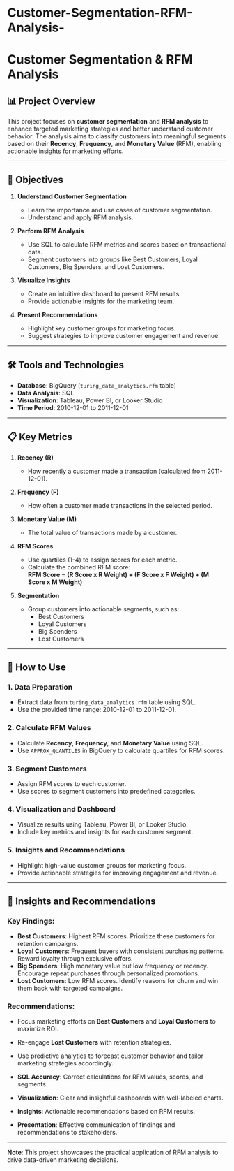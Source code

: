 # Customer-Segmentation-RFM-Analysis-
# Customer Segmentation & RFM Analysis  

## 📊 Project Overview  

This project focuses on **customer segmentation** and **RFM analysis** to enhance targeted marketing strategies and better understand customer behavior. The analysis aims to classify customers into meaningful segments based on their **Recency**, **Frequency**, and **Monetary Value** (RFM), enabling actionable insights for marketing efforts.  

---

## 🎯 Objectives  

1. **Understand Customer Segmentation**  
   - Learn the importance and use cases of customer segmentation.  
   - Understand and apply RFM analysis.  

2. **Perform RFM Analysis**  
   - Use SQL to calculate RFM metrics and scores based on transactional data.  
   - Segment customers into groups like Best Customers, Loyal Customers, Big Spenders, and Lost Customers.  

3. **Visualize Insights**  
   - Create an intuitive dashboard to present RFM results.  
   - Provide actionable insights for the marketing team.  

4. **Present Recommendations**  
   - Highlight key customer groups for marketing focus.  
   - Suggest strategies to improve customer engagement and revenue.  

---

## 🛠️ Tools and Technologies  

- **Database**: BigQuery (`turing_data_analytics.rfm` table)  
- **Data Analysis**: SQL  
- **Visualization**: Tableau, Power BI, or Looker Studio  
- **Time Period**: 2010-12-01 to 2011-12-01  

---

## 📋 Key Metrics  

1. **Recency (R)**  
   - How recently a customer made a transaction (calculated from 2011-12-01).  

2. **Frequency (F)**  
   - How often a customer made transactions in the selected period.  

3. **Monetary Value (M)**  
   - The total value of transactions made by a customer.  

4. **RFM Scores**  
   - Use quartiles (1-4) to assign scores for each metric.  
   - Calculate the combined RFM score:  
     **RFM Score = (R Score x R Weight) + (F Score x F Weight) + (M Score x M Weight)**  

5. **Segmentation**  
   - Group customers into actionable segments, such as:  
     - Best Customers  
     - Loyal Customers  
     - Big Spenders  
     - Lost Customers  

---

## 🚀 How to Use  

### 1. **Data Preparation**  
   - Extract data from `turing_data_analytics.rfm` table using SQL.  
   - Use the provided time range: 2010-12-01 to 2011-12-01.  

### 2. **Calculate RFM Values**  
   - Calculate **Recency**, **Frequency**, and **Monetary Value** using SQL.  
   - Use `APPROX_QUANTILES` in BigQuery to calculate quartiles for RFM scores.  

### 3. **Segment Customers**  
   - Assign RFM scores to each customer.  
   - Use scores to segment customers into predefined categories.  

### 4. **Visualization and Dashboard**  
   - Visualize results using Tableau, Power BI, or Looker Studio.  
   - Include key metrics and insights for each customer segment.  

### 5. **Insights and Recommendations**  
   - Highlight high-value customer groups for marketing focus.  
   - Provide actionable strategies for improving engagement and revenue.  

---

## 📝 Insights and Recommendations  

### Key Findings:  
- **Best Customers**: Highest RFM scores. Prioritize these customers for retention campaigns.  
- **Loyal Customers**: Frequent buyers with consistent purchasing patterns. Reward loyalty through exclusive offers.  
- **Big Spenders**: High monetary value but low frequency or recency. Encourage repeat purchases through personalized promotions.  
- **Lost Customers**: Low RFM scores. Identify reasons for churn and win them back with targeted campaigns.  

### Recommendations:  
- Focus marketing efforts on **Best Customers** and **Loyal Customers** to maximize ROI.  
- Re-engage **Lost Customers** with retention strategies.  
- Use predictive analytics to forecast customer behavior and tailor marketing strategies accordingly.  


- **SQL Accuracy**: Correct calculations for RFM values, scores, and segments.  
- **Visualization**: Clear and insightful dashboards with well-labeled charts.  
- **Insights**: Actionable recommendations based on RFM results.  
- **Presentation**: Effective communication of findings and recommendations to stakeholders.  

---

**Note**: This project showcases the practical application of RFM analysis to drive data-driven marketing decisions.  
